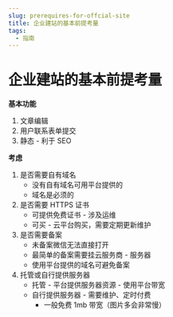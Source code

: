 ```yaml
---
slug: prerequires-for-offcial-site
title: 企业建站的基本前提考量
tags:
  - 指南
---
```


# 企业建站的基本前提考量

**基本功能**

1. 文章编辑
2. 用户联系表单提交
3. 静态 - 利于 SEO

**考虑**

1. 是否需要自有域名
   - 没有自有域名可用平台提供的
   - 域名是必须的
2. 是否需要 HTTPS 证书
   - 可提供免费证书 - 涉及运维
   - 可买 - 云平台购买，需要定期更新维护
3. 是否需要备案
   - 未备案微信无法直接打开
   - 最简单的备案需要挂云服务商 - 服务器
   - 使用平台提供的域名可避免备案
4. 托管或自行提供服务器
   - 托管 - 平台提供服务器资源 - 使用平台带宽
   - 自行提供服务器 - 需要维护、定时付费
     - 一般免费 1mb 带宽（图片多会非常慢）
